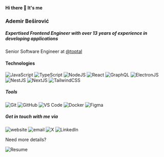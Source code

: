 <!--
#### Hi there 👋 It's me
### Ademir Beširović
##### Expertised Frontend Engineer with over 13 years of experience in developing web applications

Currently employed as Senior Software Engineer at [@toptal](http://github.com/toptal)

##### Technoligis 
[![My Skills](https://skillicons.dev/icons?i=javascript,typescript,nodejs,react,graphql,electron,nestjs,nextjs,tailwind&theme=dark)](http://github.com/besirovic/besirovic)

##### Tools
[![My Skills](https://skillicons.dev/icons?i=git,vscode,docker,figma&theme=dark)](http://github.com/besirovic/besirovic)

##### Get in touch with me via
  
[![Email](https://skillicons.dev/icons?i=gmail&theme=dark)](ademir.besirovic1996@gmail.com) [![Github](https://skillicons.dev/icons?i=github&theme=dark)](http://github.com/besirovic) [![LinkedIn](https://skillicons.dev/icons?i=linkedin&theme=dark)](https://www.linkedin.com/in/ademir-besirovic/) [![Twitter](https://skillicons.dev/icons?i=twitter&theme=dark)](https://twitter.com/ademirbesirovic)

or visit my website https://ademirbesirovic.dev

Need more details? [Download my resume](https://ademirbesirovic.dev/static/ademir-besirovic.pdf)
-->


#### Hi there 👋 It's me
### Ademir Beširović
##### Expertised Frontend Engineer with over 13 years of experience in developing  applications

Senior Software Engineer at [@toptal](http://github.com/toptal)

#### Technologies
![JavaScript](https://img.shields.io/badge/JavaScript-%23000?logo=javascript&logoColor=%23F7DF1E) ![TypeScript](https://img.shields.io/badge/TypeScript-%23000?logo=typescript&logoColor=%233178C6) ![NodeJS](https://img.shields.io/badge/NodeJS-%23000?logo=nodedotjs&logoColor=%23339933) ![React](https://img.shields.io/badge/React-%23000?logo=react&logoColor=%2361DAFB) ![GraphQL](https://img.shields.io/badge/GraphQL-%23000?logo=graphql&logoColor=%23E10098) ![ElectronJS](https://img.shields.io/badge/ElectronJS-%23000?logo=electron&logoColor=%234285F4) ![NestJS](https://img.shields.io/badge/NestJS-%23000?logo=nestjs&logoColor=%23E0234E) ![NextJS](https://img.shields.io/badge/NextJS-%23000?logo=nextdotjs&logoColor=%23fff) ![TailwindCSS](https://img.shields.io/badge/TailwindCSS-%23000?logo=tailwindcss&logoColor=%2306B6D4)

##### Tools

![Git](https://img.shields.io/badge/Git-%23000?logo=git&logoColor=%23F05032) ![GitHub](https://img.shields.io/badge/GitHub-%23000?logo=github&logoColor=%23fff) ![VS Code](https://img.shields.io/badge/VS%20Code-%23000?logo=visualstudiocode&logoColor=%23007ACC) ![Docker](https://img.shields.io/badge/Docker-%23000?logo=docker&logoColor=%232496ED) ![Figma](https://img.shields.io/badge/Figma-%23000?logo=figma&logoColor=%23F24E1E)

##### Get in touch with me via

![website](https://img.shields.io/badge/website-%23000?logo=googlechrome&logoColor=%23fff&link=http%3A%2F%2Fademirbesirovic.dev) ![email](https://img.shields.io/badge/ademir.besirovic1996%40gmail.com-%23000?logo=maildotru&logoColor=%23fff&link=ademir.besirovic1996%40gmail.com) ![X](https://img.shields.io/badge/ademirbesirovic-%23000?logo=x&logoColor=%23fff&link=https%3A%2F%2Fwww.linkedin.com%2Fin%2Fademir-besirovic%2F) ![LinkedIn](https://img.shields.io/badge/LinkedIn-%23000?logo=linkedin&logoColor=%23fff&link=https%3A%2F%2Fwww.linkedin.com%2Fin%2Fademir-besirovic%2F)

Need more details?

![Resume](https://img.shields.io/badge/Download%20my%20resume-%23000?logo=files&logoColor=%23fff&link=https%3A%2F%2Fwww.linkedin.com%2Fin%2Fademir-besirovic%2F)









